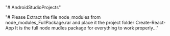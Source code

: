 "# AndroidStudioProjects" 


"# Please Extract the file node_modules from node_modules_FullPackage.rar and place it the project folder Create-React-App
It is the full node mudles package for everything to work properly..." 
